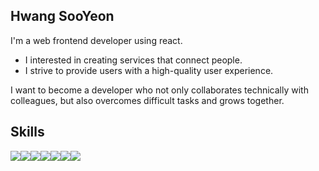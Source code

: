 ## Hwang SooYeon

I'm a web frontend developer using react.<br>

- I interested in creating services that connect people. <br>
- I strive to provide users with a high-quality user experience. <br>

I want to become a developer who not only collaborates technically with colleagues, but also overcomes difficult tasks and grows together.

<!--
contact
<span style="display:flex; flex-direction:row;">
    <a href="mailto:a96908798@gmail.com">
        <img src="https://img.shields.io/badge/Gmail-EA4335?style=flat-square&logo=Gmail&logoColor=white"/>
    </a>
</span><br>
-->

##  Skills 

<div style="display: flex; flex-direction: row;">
  <img src="https://img.shields.io/badge/HTML5-E34F26?style=flat-square&logo=HTML5&logoColor=white"/>
  <img src="https://img.shields.io/badge/CSS3-1572B6?style=flat-square&logo=CSS3&logoColor=white"/>
  <img src="https://img.shields.io/badge/FIGMA-F24E1E?style=flat-square&logo=FIGMA&logoColor=white"/>
  <img src="https://img.shields.io/badge/JavaScript-F7DF1E?style=flat-square&logo=JavaScript&logoColor=black"/>
  <img src="https://img.shields.io/badge/TypeScipt-3178C6?style=flat-square&logo=TypeScript&logoColor=white"/>
  <img src="https://img.shields.io/badge/React-61DAFB?style=flat-square&logo=React&logoColor=white"/>
  <img src="https://img.shields.io/badge/Next.js-000000?style=flat-square&logo=Next.js&logoColor=white"/>
</div><br>


<!--
**H-sooyeon/H-sooyeon** is a ✨ _special_ ✨ repository because its `README.md` (this file) appears on your GitHub profile.

Here are some ideas to get you started:

- 🔭 I’m currently working on ...
- 🌱 I’m currently learning ...
- 👯 I’m looking to collaborate on ...
- 🤔 I’m looking for help with ...
- 💬 Ask me about ...
- 📫 How to reach me: ...
- 😄 Pronouns: ...
- ⚡ Fun fact: ...
-->
